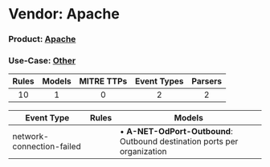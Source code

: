 Vendor: Apache
==============
### Product: [Apache](../ds_apache_apache.md)
### Use-Case: [Other](../../../../UseCases/uc_other.md)

| Rules | Models | MITRE TTPs | Event Types | Parsers |
|:-----:|:------:|:----------:|:-----------:|:-------:|
|  10   |   1    |     0      |      2      |    2    |

| Event Type                | Rules | Models                                                                       |
| ------------------------- | ----- | ---------------------------------------------------------------------------- |
| network-connection-failed |       |  • <b>A-NET-OdPort-Outbound</b>: Outbound destination ports per organization |